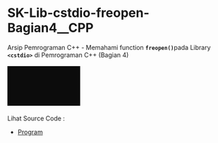 # SK-Lib-cstdio-freopen-Bagian4__CPP
Arsip Pemrograman C++ - Memahami function <code><b>freopen()</b></code>pada Library <code><b>&lt;cstdio></b></code> di Pemrograman C++ (Bagian 4)<br><br>
<img src="https://github.com/RizkyKhapidsyah/SK-Lib-cstdio-freopen-Bagian4__CPP/blob/master/SK-Lib-cstdio-freopen-Bagian4__CPP/result/001.PNG"><br><br>
Lihat Source Code : <br>
- <a href="https://github.com/RizkyKhapidsyah/SK-Lib-cstdio-freopen-Bagian4__CPP/blob/master/SK-Lib-cstdio-freopen-Bagian4__CPP/Source.cpp">Program</a>
